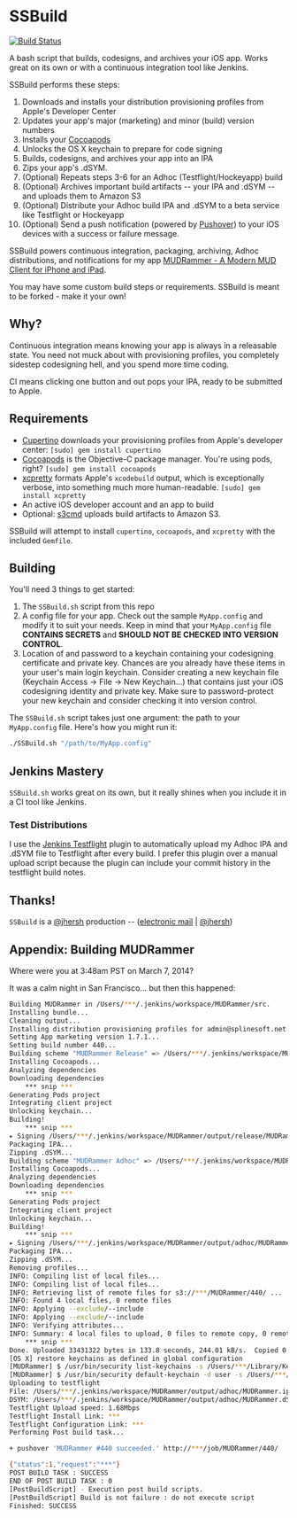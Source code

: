 # SSBuild

[![Build Status](https://travis-ci.org/splinesoft/SSBuild.png?branch=master)](https://travis-ci.org/splinesoft/SSBuild) 

A bash script that builds, codesigns, and archives your iOS app. Works great on its own or with a continuous integration tool like Jenkins.

SSBuild performs these steps:

1. Downloads and installs your distribution provisioning profiles from Apple's Developer Center
2. Updates your app's major (marketing) and minor (build) version numbers
3. Installs your [Cocoapods](http://cocoapods.org)
4. Unlocks the OS X keychain to prepare for code signing
5. Builds, codesigns, and archives your app into an IPA
6. Zips your app's .dSYM.
7. (Optional) Repeats steps 3-6 for an Adhoc (Testflight/Hockeyapp) build
8. (Optional) Archives important build artifacts -- your IPA and .dSYM -- and uploads them to Amazon S3
9. (Optional) Distribute your Adhoc build IPA and .dSYM to a beta service like Testflight or Hockeyapp
10. (Optional) Send a push notification (powered by [Pushover](https://pushover.net/)) to your iOS devices with a success or failure message.

SSBuild powers continuous integration, packaging, archiving, Adhoc distributions, and notifications for my app [MUDRammer - A Modern MUD Client for iPhone and iPad](https://itunes.apple.com/us/app/mudrammer-a-modern-mud-client/id597157072?mt=8).

You may have some custom build steps or requirements. SSBuild is meant to be forked - make it your own!

## Why?

Continuous integration means knowing your app is always in a releasable state. You need not muck about with provisioning profiles, you completely sidestep codesigning hell, and you spend more time coding.

CI means clicking one button and out pops your IPA, ready to be submitted to Apple.

## Requirements

* [Cupertino](https://github.com/nomad/cupertino) downloads your provisioning profiles from Apple's developer center: `[sudo] gem install cupertino`
* [Cocoapods](http://cocoapods.org) is the Objective-C package manager. You're using pods, right? `[sudo] gem install cocoapods`
* [xcpretty](https://github.com/supermarin/xcpretty) formats Apple's `xcodebuild` output, which is exceptionally verbose, into something much more human-readable. `[sudo] gem install xcpretty`
* An active iOS developer account and an app to build
* Optional: [s3cmd](http://s3tools.org/s3cmd) uploads build artifacts to Amazon S3.

SSBuild will attempt to install `cupertino`, `cocoapods`, and `xcpretty` with the included `Gemfile`.

## Building

You'll need 3 things to get started:

1. The `SSBuild.sh` script from this repo
2. A config file for your app. Check out the sample `MyApp.config` and modify it to suit your needs. Keep in mind that your `MyApp.config` file **CONTAINS SECRETS** and **SHOULD NOT BE CHECKED INTO VERSION CONTROL**.
3. Location of and password to a keychain containing your codesigning certificate and private key. Chances are you already have these items in your user's main login keychain. Consider creating a new keychain file (Keychain Access -> File -> New Keychain...) that contains just your iOS codesigning identity and private key. Make sure to password-protect your new keychain and consider checking it into version control.

The `SSBuild.sh` script takes just one argument: the path to your `MyApp.config` file. Here's how you might run it:

```bash
./SSBuild.sh "/path/to/MyApp.config"
```

## Jenkins Mastery

`SSBuild.sh` works great on its own, but it really shines when you include it in a CI tool like Jenkins.

### Test Distributions

I use the [Jenkins Testflight](https://wiki.jenkins-ci.org/display/JENKINS/Testflight+Plugin) plugin to automatically upload my Adhoc IPA and .dSYM file to Testflight after every build. I prefer this plugin over a manual upload script because the plugin can include your commit history in the testflight build notes.

## Thanks!

`SSBuild` is a [@jhersh](https://github.com/jhersh) production -- ([electronic mail](mailto:jon@her.sh) | [@jhersh](https://twitter.com/jhersh))

## Appendix: Building MUDRammer

Where were you at 3:48am PST on March 7, 2014?

It was a calm night in San Francisco... but then this happened:

```bash
Building MUDRammer in /Users/***/.jenkins/workspace/MUDRammer/src.
Installing bundle...
Cleaning output...
Installing distribution provisioning profiles for admin@splinesoft.net...
Setting App marketing version 1.7.1...
Setting build number 440...
Building scheme "MUDRammer Release" => /Users/***/.jenkins/workspace/MUDRammer/output/release
Installing Cocoapods...
Analyzing dependencies
Downloading dependencies
    *** snip ***
Generating Pods project
Integrating client project
Unlocking keychain...
Building!
	*** snip ***
▸ Signing /Users/***/.jenkins/workspace/MUDRammer/output/release/MUDRammer.app
Packaging IPA...
Zipping .dSYM...
Building scheme "MUDRammer Adhoc" => /Users/***/.jenkins/workspace/MUDRammer/output/adhoc
Installing Cocoapods...
Analyzing dependencies
Downloading dependencies
    *** snip ***
Generating Pods project
Integrating client project
Unlocking keychain...
Building!
    *** snip ***
▸ Signing /Users/***/.jenkins/workspace/MUDRammer/output/adhoc/MUDRammer.app
Packaging IPA...
Zipping .dSYM...
Removing profiles...
INFO: Compiling list of local files...
INFO: Compiling list of local files...
INFO: Retrieving list of remote files for s3://***/MUDRammer/440/ ...
INFO: Found 4 local files, 0 remote files
INFO: Applying --exclude/--include
INFO: Applying --exclude/--include
INFO: Verifying attributes...
INFO: Summary: 4 local files to upload, 0 files to remote copy, 0 remote files to delete
    *** snip ***
Done. Uploaded 33431322 bytes in 133.8 seconds, 244.01 kB/s.  Copied 0 files saving 0 bytes transfer.
[OS X] restore keychains as defined in global configuration
[MUDRammer] $ /usr/bin/security list-keychains -s /Users/***/Library/Keychains/login.keychain
[MUDRammer] $ /usr/bin/security default-keychain -d user -s /Users/***/Library/Keychains/login.keychain
Uploading to testflight
File: /Users/***/.jenkins/workspace/MUDRammer/output/adhoc/MUDRammer.ipa
DSYM: /Users/***/.jenkins/workspace/MUDRammer/output/adhoc/MUDRammer.dSYM.zip
Testflight Upload speed: 1.68Mbps
Testflight Install Link: ***
Testflight Configuration Link: ***
Performing Post build task...

+ pushover 'MUDRammer #440 succeeded.' http://***/job/MUDRammer/440/

{"status":1,"request":"***"}
POST BUILD TASK : SUCCESS
END OF POST BUILD TASK : 0
[PostBuildScript] - Execution post build scripts.
[PostBuildScript] Build is not failure : do not execute script
Finished: SUCCESS
```

